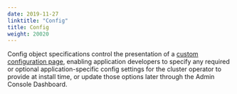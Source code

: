 ```yaml
---
date: 2019-11-27
linktitle: "Config"
title: Config
weight: 20020
---
```


Config object specifications control the presentation of a [custom configuration page](/vendor/config/config-screen/), enabling application developers to specify any required or optional application-specific config settings for the cluster operator to provide at install time, or update those options later through the Admin Console Dashboard.
